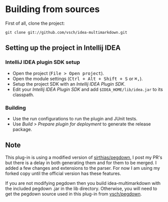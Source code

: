 Building from sources
=====================

First of all, clone the project:

    git clone git://github.com/vsch/idea-multimarkdown.git


Setting up the project in Intellij IDEA
---------------------------------------

### IntelliJ IDEA plugin SDK setup

* Open the project (<kbd>File > Open project</kbd>).
* Open the module settings (<kbd>Ctrl + Alt + Shift + S</kbd> or <kbd>⌘,</kbd>).
* Setup the project SDK with an *Intellij IDEA Plugin SDK*.
* Edit your *Intellij IDEA Plugin SDK* and add `$IDEA_HOME/lib/idea.jar` to its classpath.

### Building

* Use the run configurations to run the plugin and JUnit tests.
* Use *Build > Prepare plugin for deployment* to generate the release package.

Note
----

This plug-in is using a modified version of [sirthias/pegdown](https://github.com/sirthias), I post my PR's but there is a delay in both generating them and for them to be merged.
I added a few changes and extensions to the parser. For now I am using my forked copy until the official version has these features.

If you are not modifying pegdown then you build idea-multimarkdown with the included pegdown .jar in the lib directory. Otherwise, you will need to get the pegdown source used in this plug-in from [vsch/pegdown](https://github.com/vsch/pegdown/tree/develop).

                    
